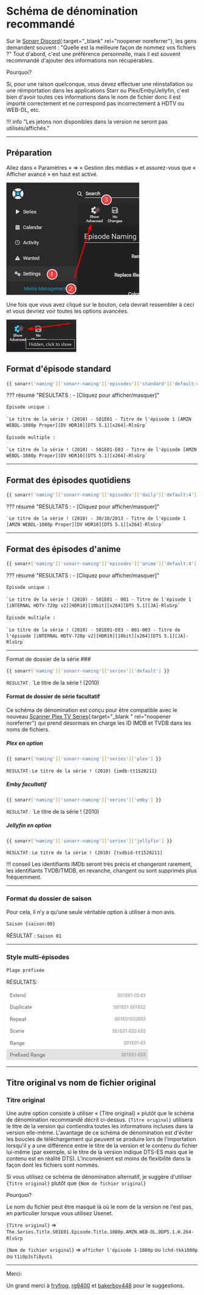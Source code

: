 # Schéma de dénomination recommandé

Sur le [Sonarr Discord](https://discord.gg/M6BvZn5){:target="_blank" rel="noopener noreferrer"}, les gens demandent souvent : "Quelle est la meilleure façon de
nommez vos fichiers ?" Tout d'abord, c'est une préférence personnelle, mais il est souvent recommandé d'ajouter des informations non récupérables.

Pourquoi?

Si, pour une raison quelconque, vous devez effectuer une réinstallation ou une réimportation dans
les applications Starr ou Plex/Emby/Jellyfin, c'est bien d'avoir toutes ces informations dans le nom de fichier donc
il est importé correctement et ne correspond pas incorrectement à HDTV ou WEB-DL, etc.

!!! info "Les jetons non disponibles dans la version ne seront pas utilisés/affichés."

------

## Préparation

Allez dans « Paramètres » => « Gestion des médias » et assurez-vous que « Afficher avancé » en haut est activé.

![Activer Avancé](images/sonarr-show-adavanced.png)

Une fois que vous avez cliqué sur le bouton, cela devrait ressembler à ceci et vous devriez voir toutes les options avancées.

![Afficher avancé](images/unhide-advanced.png)

## Format d'épisode standard

```bash
{{ sonarr['naming']['sonarr-naming']['episodes']['standard']['default:4'] }}
```

??? résumé "RESULTATS : - [Cliquez pour afficher/masquer]"

    Épisode unique :

    `Le titre de la série ! (2010) - S01E01 - Titre de l'épisode 1 [AMZN WEBDL-1080p Proper][DV HDR10][DTS 5.1][x264]-RlsGrp`

    Épisode multiple :

    `Le titre de la série ! (2010) - S01E01-E03 - Titre de l'épisode [AMZN WEBDL-1080p Proper][DV HDR10][DTS 5.1][x264]-RlsGrp`

------

## Format des épisodes quotidiens

```bash
{{ sonarr['naming']['sonarr-naming']['episodes']['daily']['default:4'] }}
```

??? résumé "RESULTATS : - [Cliquez pour afficher/masquer]"

    `Le titre de la série ! (2010) - 30/10/2013 - Titre de l'épisode 1 [AMZN WEBDL-1080p Proper][DV HDR10][DTS 5.1][x264]-RlsGrp`

------

## Format des épisodes d'anime

```bash
{{ sonarr['naming']['sonarr-naming']['episodes']['anime']['default:4'] }}
```

??? résumé "RESULTATS : - [Cliquez pour afficher/masquer]"

    Épisode unique :

    `Le titre de la série ! (2010) - S01E01 - 001 - Titre de l'épisode 1 [iNTERNAL HDTV-720p v2][HDR10][10bit][x264][DTS 5.1][JA]-RlsGrp`

    Épisode multiple :

    `Le titre de la série ! (2010) - S01E01-E03 - 001-003 - Titre de l'épisode [iNTERNAL HDTV-720p v2][HDR10][10bit][x264][DTS 5.1][JA]-RlsGrp`

------

Format de dossier de la série ###

```bash
{{ sonarr['naming']['sonarr-naming']['series']['default'] }}
```

<small>RESULTAT :</small> `Le titre de la série ! (2010)

#### Format de dossier de série facultatif

Ce schéma de dénomination est conçu pour être compatible avec le nouveau [Scanner Plex TV Series](https://forums.plex.tv/t/beta-new-plex-tv-series-scanner/696242){:target="_blank " rel="noopener noreferrer"} qui prend désormais en charge les ID IMDB et TVDB dans les noms de fichiers.

##### Plex en option

```bash
{{ sonarr['naming']['sonarr-naming']['series']['plex'] }}
```

<small>RESULTAT :</small> `Le titre de la série ! (2010) {imdb-tt1520211}`

##### Emby facultatif

```bash
{{ sonarr['naming']['sonarr-naming']['series']['emby'] }}
```

<small>RESULTAT :</small> `Le titre de la série ! (2010)

##### Jellyfin en option

```bash
{{ sonarr['naming']['sonarr-naming']['series']['jellyfin'] }}
```

<small>RESULTAT :</small> `Le titre de la série ! (2010) [tvdbid-tt1520211]`

!!! conseil
    Les identifiants IMDb seront très précis et changeront rarement, les identifiants TVDB/TMDB, en revanche, changent ou sont supprimés plus fréquemment.

------

### Format du dossier de saison

Pour cela, il n’y a qu’une seule véritable option à utiliser à mon avis.

```bash
Saison {saison:00}
```

RÉSULTAT : `Saison 01`

------

### Style multi-épisodes

```bash
Plage préfixée
```

RÉSULTATS:

![résultats](images/results.png)

------

## Titre original vs nom de fichier original

### Titre original

Une autre option consiste à utiliser « {Titre original} » plutôt que le schéma de dénomination recommandé décrit ci-dessus. `{Titre original}` utilisera le titre de la version qui contiendra toutes les informations incluses dans la version elle-même. L'avantage de ce schéma de dénomination est d'éviter les boucles de téléchargement qui peuvent se produire lors de l'importation lorsqu'il y a une différence entre le titre de la version et le contenu du fichier lui-même (par exemple, si le titre de la version indique DTS-ES mais que le contenu est en réalité DTS). L'inconvénient est moins de flexibilité dans la façon dont les fichiers sont nommés.

Si vous utilisez ce schéma de dénomination alternatif, je suggère d'utiliser `{Titre original}` plutôt que `{Nom de fichier original}`

Pourquoi?

Le nom du fichier peut être masqué là où le nom de la version ne l'est pas, en particulier lorsque vous utilisez Usenet.

`{Titre original}` => `The.Series.Title.S01E01.Episode.Title.1080p.AMZN.WEB-DL.DDP5.1.H.264-RlsGrp`

`{Nom de fichier original}` => `afficher l'épisode 1-1080p` ou `lchd-tkk1080p` ou `t1i0p3s7i8yuti`

------

Merci:

Un grand merci à [fryfrog](https://github.com/fryfrog), [rg9400](https://github.com/rg9400) et [bakerboy448](https://github.com/bakerboy448) pour le suggestions.

